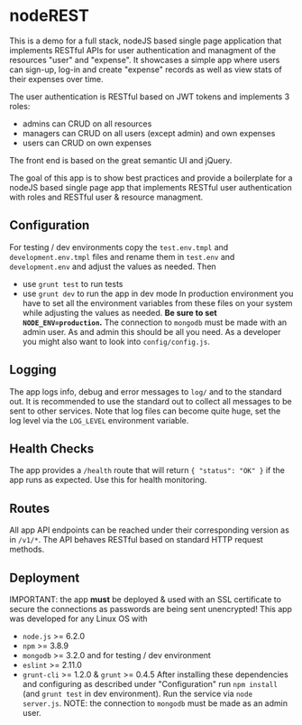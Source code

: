 # nodeREST

This is a demo for a full stack, nodeJS based single page application that implements RESTful APIs for user authentication and managment of the resources "user" and "expense". It showcases a simple app where users can sign-up, log-in and create "expense" records as well as view stats of their expenses over time.

The user authentication is RESTful based on JWT tokens and implements 3 roles:

- admins can CRUD on all resources
- managers can CRUD on all users (except admin) and own expenses
- users can CRUD on own expenses

The front end is based on the great semantic UI and jQuery.

The goal of this app is to show best practices and provide a boilerplate for a nodeJS based single page app that implements RESTful user authentication with roles and RESTful user & resource managment.

## Configuration
For testing / dev environments copy the `test.env.tmpl` and `development.env.tmpl` files and rename them in `test.env` and `development.env` and adjust the values as needed. Then
- use `grunt test` to run tests
- use `grunt dev` to run the app in dev mode
In production environment you have to set all the environment variables from these files on your system while adjusting the values as needed. **Be sure to set `NODE_ENV=production`.** The connection to `mongodb` must be made with an admin user.
As and admin this should be all you need. As a developer you might also want to look into `config/config.js`.

## Logging
The app logs info, debug and error messages to `log/` and to the standard out. It is recommended to use the standard out to collect all messages to be sent to other services. Note that log files can become quite huge, set the log level via the `LOG_LEVEL` environment variable.

## Health Checks
The app provides a `/health` route that will return `{ "status": "OK" }` if the app runs as expected. Use this for health monitoring.

## Routes
All app API endpoints can be reached under their corresponding version as in `/v1/*`. The API behaves RESTful based on standard HTTP request methods.

## Deployment
IMPORTANT: the app **must** be deployed & used with an SSL certificate to secure the connections as passwords are being sent unencrypted!
This app was developed for any Linux OS with
- `node.js` >= 6.2.0
- `npm` >= 3.8.9
- `mongodb` >= 3.2.0
and for testing / dev environment
- `eslint` >= 2.11.0
- `grunt-cli` >= 1.2.0 & `grunt` >= 0.4.5
After installing these dependencies and configuring as described under "Configuration" run `npm install` (and `grunt test` in dev environment).
Run the service via `node server.js`.
NOTE: the connection to `mongodb` must be made as an admin user.
